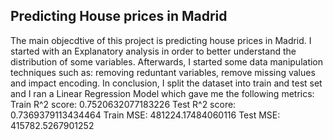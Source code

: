 ## Predicting House prices in Madrid 
The main objecdtive of this project is predicting house prices in Madrid. 
I started with an Explanatory analysis in order to better understand the distribution of some variables. 
Afterwards, I started some data manipulation techniques such as: removing reduntant variables, remove missing values and impact encoding.
In conclusion, I split the dataset into train and test set and I ran a Linear Regression Model which gave me the following metrics: 
Train R^2 score: 0.7520632077183226
Test R^2 score: 0.7369379113434464
Train MSE: 481224.17484060116
Test MSE: 415782.5267901252
